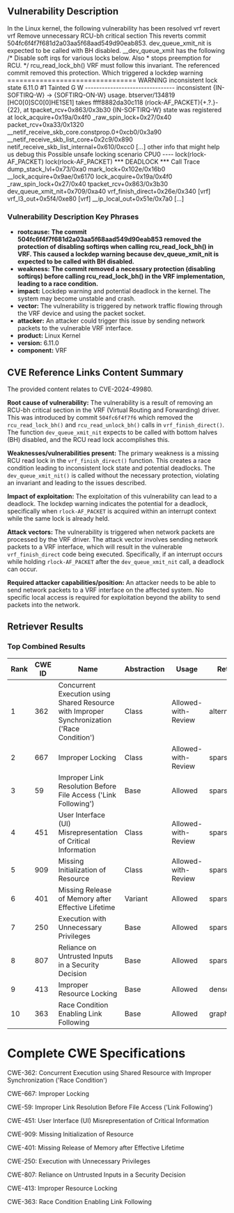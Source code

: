 ## Vulnerability Description
In the Linux kernel, the following vulnerability has been resolved vrf revert vrf Remove unnecessary RCU-bh critical section This reverts commit 504fc6f4f7f681d2a03aa5f68aad549d90eab853. dev_queue_xmit_nit is expected to be called with BH disabled. __dev_queue_xmit has the following /* Disable soft irqs for various locks below. Also * stops preemption for RCU. */ rcu_read_lock_bh() VRF must follow this invariant. The referenced commit removed this protection. Which triggered a lockdep warning ================================ WARNING inconsistent lock state 6.11.0 #1 Tainted G W -------------------------------- inconsistent {IN-SOFTIRQ-W} -> {SOFTIRQ-ON-W} usage. btserver/134819 [HC0[0]SC0[0]HE1SE1] takes ffff8882da30c118 (rlock-AF_PACKET){+.?.}-{22}, at tpacket_rcv+0x863/0x3b30 {IN-SOFTIRQ-W} state was registered at lock_acquire+0x19a/0x4f0 _raw_spin_lock+0x27/0x40 packet_rcv+0xa33/0x1320 __netif_receive_skb_core.constprop.0+0xcb0/0x3a90 __netif_receive_skb_list_core+0x2c9/0x890 netif_receive_skb_list_internal+0x610/0xcc0 [...] other info that might help us debug this Possible unsafe locking scenario CPU0 ---- lock(rlock-AF_PACKET) lock(rlock-AF_PACKET) *** DEADLOCK *** Call Trace dump_stack_lvl+0x73/0xa0 mark_lock+0x102e/0x16b0 __lock_acquire+0x9ae/0x6170 lock_acquire+0x19a/0x4f0 _raw_spin_lock+0x27/0x40 tpacket_rcv+0x863/0x3b30 dev_queue_xmit_nit+0x709/0xa40 vrf_finish_direct+0x26e/0x340 [vrf] vrf_l3_out+0x5f4/0xe80 [vrf] __ip_local_out+0x51e/0x7a0 [...]

### Vulnerability Description Key Phrases
- **rootcause:** **The commit 504fc6f4f7f681d2a03aa5f68aad549d90eab853 removed the protection of disabling softirqs when calling rcu_read_lock_bh() in VRF. This caused a lockdep warning because dev_queue_xmit_nit is expected to be called with BH disabled.**
- **weakness:** **The commit removed a necessary protection (disabling softirqs) before calling rcu_read_lock_bh() in the VRF implementation, leading to a race condition.**
- **impact:** Lockdep warning and potential deadlock in the kernel. The system may become unstable and crash.
- **vector:** The vulnerability is triggered by network traffic flowing through the VRF device and using the packet socket.
- **attacker:** An attacker could trigger this issue by sending network packets to the vulnerable VRF interface.
- **product:** Linux Kernel
- **version:** 6.11.0
- **component:** VRF

## CVE Reference Links Content Summary
The provided content relates to CVE-2024-49980.

**Root cause of vulnerability:**
The vulnerability is a result of removing an RCU-bh critical section in the VRF (Virtual Routing and Forwarding) driver. This was introduced by commit `504fc6f4f7f6` which removed the `rcu_read_lock_bh()` and `rcu_read_unlock_bh()` calls in `vrf_finish_direct()`. The function `dev_queue_xmit_nit` expects to be called with bottom halves (BH) disabled, and the RCU read lock accomplishes this.

**Weaknesses/vulnerabilities present:**
The primary weakness is a missing RCU read lock in the `vrf_finish_direct()` function.  This creates a race condition leading to inconsistent lock state and potential deadlocks. The `dev_queue_xmit_nit()` is called without the necessary protection, violating an invariant and leading to the issues described.

**Impact of exploitation:**
The exploitation of this vulnerability can lead to a deadlock. The lockdep warning indicates the potential for a deadlock, specifically when `rlock-AF_PACKET` is acquired within an interrupt context while the same lock is already held.

**Attack vectors:**
The vulnerability is triggered when network packets are processed by the VRF driver. The attack vector involves sending network packets to a VRF interface, which will result in the vulnerable `vrf_finish_direct` code being executed. Specifically, if an interrupt occurs while holding `rlock-AF_PACKET` after the `dev_queue_xmit_nit` call, a deadlock can occur.

**Required attacker capabilities/position:**
An attacker needs to be able to send network packets to a VRF interface on the affected system. No specific local access is required for exploitation beyond the ability to send packets into the network.

## Retriever Results

### Top Combined Results

| Rank | CWE ID | Name | Abstraction | Usage  | Retrievers | Individual Scores |
|------|--------|------|-------------|-------|------------|-------------------|
| 1 | 362 | Concurrent Execution using Shared Resource with Improper Synchronization ('Race Condition') | Class | Allowed-with-Review | alternate_terms | 0.800 |
| 2 | 667 | Improper Locking | Class | Allowed-with-Review | sparse | 0.594 |
| 3 | 59 | Improper Link Resolution Before File Access ('Link Following') | Base | Allowed | sparse | 0.520 |
| 4 | 451 | User Interface (UI) Misrepresentation of Critical Information | Class | Allowed-with-Review | sparse | 0.504 |
| 5 | 909 | Missing Initialization of Resource | Class | Allowed-with-Review | sparse | 0.500 |
| 6 | 401 | Missing Release of Memory after Effective Lifetime | Variant | Allowed | sparse | 0.495 |
| 7 | 250 | Execution with Unnecessary Privileges | Base | Allowed | sparse | 0.492 |
| 8 | 807 | Reliance on Untrusted Inputs in a Security Decision | Base | Allowed | sparse | 0.490 |
| 9 | 413 | Improper Resource Locking | Base | Allowed | dense | 0.552 |
| 10 | 363 | Race Condition Enabling Link Following | Base | Allowed | graph | 0.003 |



# Complete CWE Specifications

CWE-362: Concurrent Execution using Shared Resource with Improper Synchronization ('Race Condition')

CWE-667: Improper Locking

CWE-59: Improper Link Resolution Before File Access ('Link Following')

CWE-451: User Interface (UI) Misrepresentation of Critical Information

CWE-909: Missing Initialization of Resource

CWE-401: Missing Release of Memory after Effective Lifetime

CWE-250: Execution with Unnecessary Privileges

CWE-807: Reliance on Untrusted Inputs in a Security Decision

CWE-413: Improper Resource Locking

CWE-363: Race Condition Enabling Link Following